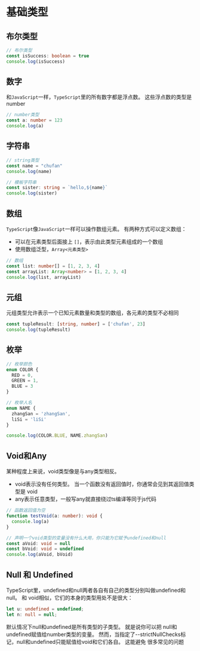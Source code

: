 # 基础类型

## 布尔类型

```ts
// 布尔类型
const isSuccess: boolean = true
console.log(isSuccess)
```

## 数字

和`JavaScript`一样，`TypeScript`里的所有数字都是浮点数。 这些浮点数的类型是 number

```ts
// number类型
const a: number = 123
console.log(a)
```

## 字符串

```ts
// string类型
const name = "chufan"
console.log(name)

// 模板字符串
const sister: string = `hello,${name}`
console.log(sister)
```

## 数组

`TypeScript`像`JavaScript`一样可以操作数组元素。 有两种方式可以定义数组：

- 可以在元素类型后面接上 `[]`，表示由此类型元素组成的一个数组
- 使用数组泛型，`Array<元素类型>`

```ts
// 数组
const list: number[] = [1, 2, 3, 4]
const arrayList: Array<number> = [1, 2, 3, 4]
console.log(list, arrayList)
```

## 元组

元组类型允许表示一个已知元素数量和类型的数组，各元素的类型不必相同

```ts
const tupleResult: [string, number] = ['chufan', 23]
console.log(tupleResult)
```

## 枚举

```ts
// 枚举颜色
enum COLOR {
  RED = 0,
  GREEN = 1,
  BLUE = 3
}

// 枚举人名
enum NAME {
  zhangSan = 'zhangSan',
  liSi = 'liSi'
}

console.log(COLOR.BLUE, NAME.zhangSan)
```

## Void和Any

某种程度上来说，void类型像是与any类型相反。

- void表示没有任何类型。 当一个函数没有返回值时，你通常会见到其返回值类型是 void
- any表示任意类型，一般写any就直接绕过ts编译等同于js代码

```ts
// 函数返回值为空
function testVoid(a: number): void {
  console.log(a)
}

// 声明一个void类型的变量没有什么大用，你只能为它赋予undefined和null
const aVoid: void = null
const bVoid: void = undefined
console.log(aVoid, bVoid)
```

## Null 和 Undefined

TypeScript里，undefined和null两者各自有自己的类型分别叫做undefined和null。 和 void相似，它们的本身的类型用处不是很大：

```ts
let u: undefined = undefined;
let n: null = null;
```

默认情况下null和undefined是所有类型的子类型。 就是说你可以把 null和undefined赋值给number类型的变量。
然而，当指定了--strictNullChecks标记，null和undefined只能赋值给void和它们各自。 这能避免 很多常见的问题
